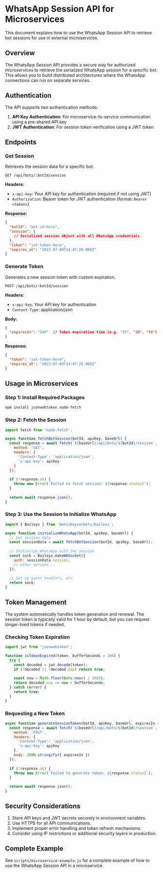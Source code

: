 # WhatsApp Session API for Microservices

This document explains how to use the WhatsApp Session API to retrieve bot sessions for use in external microservices.

## Overview

The WhatsApp Session API provides a secure way for authorized microservices to retrieve the serialized WhatsApp session for a specific bot. This allows you to build distributed architectures where the WhatsApp connections can run on separate services.

## Authentication

The API supports two authentication methods:

1. **API Key Authentication**: For microservice-to-service communication using a pre-shared API key
2. **JWT Authentication**: For session token verification using a JWT token

## Endpoints

### Get Session

Retrieves the session data for a specific bot.

```
GET /api/bots/:botId/session
```

**Headers:**
- `x-api-key`: Your API key for authentication (required if not using JWT)
- `Authorization`: Bearer token for JWT authentication (format: `Bearer <token>`)

**Response:**
```json
{
  "botId": "bot-id-here",
  "session": {
    // Serialized session object with all WhatsApp credentials
  },
  "token": "jwt-token-here",
  "expires_at": "2023-07-09T14:47:29.000Z"
}
```

### Generate Token

Generates a new session token with custom expiration.

```
POST /api/bots/:botId/session
```

**Headers:**
- `x-api-key`: Your API key for authentication
- `Content-Type`: application/json

**Body:**
```json
{
  "expiresIn": "24h"  // Token expiration time (e.g. "1h", "2d", "7d")
}
```

**Response:**
```json
{
  "token": "jwt-token-here",
  "expires_at": "2023-07-09T14:47:29.000Z"
}
```

## Usage in Microservices

### Step 1: Install Required Packages

```bash
npm install jsonwebtoken node-fetch
```

### Step 2: Fetch the Session

```javascript
import fetch from 'node-fetch';

async function fetchBotSession(botId, apiKey, baseUrl) {
  const response = await fetch(`${baseUrl}/api/bots/${botId}/session`, {
    method: 'GET',
    headers: {
      'Content-Type': 'application/json',
      'x-api-key': apiKey
    }
  });
  
  if (!response.ok) {
    throw new Error(`Failed to fetch session: ${response.status}`);
  }
  
  return await response.json();
}
```

### Step 3: Use the Session to Initialize WhatsApp

```javascript
import { Baileys } from '@whiskeysockets/baileys';

async function initializeWhatsApp(botId, apiKey, baseUrl) {
  // Get session data
  const sessionData = await fetchBotSession(botId, apiKey, baseUrl);
  
  // Initialize WhatsApp with the session
  const sock = Baileys.makeWASocket({
    auth: sessionData.session,
    // other options...
  });
  
  // Set up event handlers, etc.
  return sock;
}
```

## Token Management

The system automatically handles token generation and renewal. The session token is typically valid for 1 hour by default, but you can request longer-lived tokens if needed.

### Checking Token Expiration

```javascript
import jwt from 'jsonwebtoken';

function isTokenExpired(token, bufferSeconds = 300) {
  try {
    const decoded = jwt.decode(token);
    if (!decoded || !decoded.exp) return true;
    
    const now = Math.floor(Date.now() / 1000);
    return decoded.exp <= now + bufferSeconds;
  } catch (error) {
    return true;
  }
}
```

### Requesting a New Token

```javascript
async function generateSessionToken(botId, apiKey, baseUrl, expiresIn = '1h') {
  const response = await fetch(`${baseUrl}/api/bots/${botId}/session`, {
    method: 'POST',
    headers: {
      'Content-Type': 'application/json',
      'x-api-key': apiKey
    },
    body: JSON.stringify({ expiresIn })
  });
  
  if (!response.ok) {
    throw new Error(`Failed to generate token: ${response.status}`);
  }
  
  return await response.json();
}
```

## Security Considerations

1. Store API keys and JWT secrets securely in environment variables.
2. Use HTTPS for all API communications.
3. Implement proper error handling and token refresh mechanisms.
4. Consider using IP restrictions or additional security layers in production.

## Complete Example

See `scripts/microservice-example.js` for a complete example of how to use the WhatsApp Session API in a microservice. 